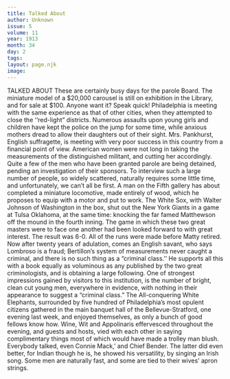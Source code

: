 ```yaml
---
title: Talked About
author: Unknown
issue: 5
volume: 11
year: 1913
month: 34
day: 2
tags:
layout: page.njk
image:
---
```

TALKED ABOUT    These are certainly busy days for the parole Board.       The miniature model of a $20,000 carousel is still on exhibition in the Library, and for sale at $100. Anyone want it? Speak quick!       Philadelphia is meeting with the same experience as that of other cities, when they attempted to close the ‘‘red-light” districts. Numerous assaults upon young girls and children have kept the police on the jump for some time, while anxious mothers dread to allow their daughters out of their sight.       Mrs. Pankhurst, English suffragette, is meeting with very poor success in this country from a financial point of view. American women were not long in taking the measurements of the distinguished militant, and cutting her accordingly.       Quite a few of the men who have been granted parole are being detained, pending an investigation of their sponsors.       To interview such a large number of people, so widely scattered, naturally requires some little time, and unfortunately, we can’t all be first.       A man on the Fifth gallery has about completed a miniature locomotive, made entirely of wood, which he proposes to equip with a motor and put to work.       The White Sox, with Walter Johnson of Washington in the box, shut out the New York Giants in a game at Tulsa Oklahoma, at the same time: knocking the far famed Matthewson off the mound in the fourth inning. The game in which these two great masters were to face one another had been looked forward to with great interest. The result was 6-0. All of the runs were made before Matty retired.       Now after twenty years of adulation, comes an English savant, who says Lombroso is a fraud; Bertillon’s system of measurements never caught a criminal, and there is no such thing as a “criminal class.’’ He supports all this with a book equally as voluminous as any published by the two great criminologists, and is obtaining a large following.       One of strongest impressions gained by visitors to this institution, is the number of bright, clean cut young men, everywhere in evidence, with nothing in their appearance to suggest a “criminal class.”    The All-conquering White Elephants, surrounded by five hundred of Philadelphia’s most opulent citizens gathered in the main banquet hall of the Bellevue-Stratford, one evening last week, and enjoyed themselves, as only a bunch of good fellows know how. Wine, Wit and Appolinaris effervesced throughout the evening, and guests and hosts, vied with each other in saying complimentary things most of which would have made a trolley man blush. Everybody talked, even Connie Mack,’ and Chief Bender. The latter did even better, for Indian though he is, he showed his versatility, by singing an Irish song.       Some men are naturally fast, and some are tied to their wives’ apron strings.




